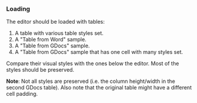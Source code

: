 ### Loading

The editor should be loaded with tables:

1. A table with various table styles set.
1. A "Table from Word" sample.
1. A "Table from GDocs" sample.
1. A "Table from GDocs" sample that has one cell with many styles set.

Compare their visual styles with the ones below the editor. Most of the styles should be preserved.

**Note**: Not all styles are preserved (i.e. the column height/width in the second GDocs table). Also note that the original table might have a different cell padding.
